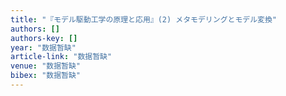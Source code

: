 ```yaml
---
title: "『モデル駆動工学の原理と応用』(2) メタモデリングとモデル変換"
authors: []
authors-key: []
year: "数据暂缺"
article-link: "数据暂缺"
venue: "数据暂缺"
bibex: "数据暂缺"
---
```

